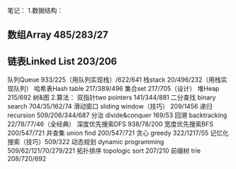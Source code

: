 笔记：
1.数据结构：
## 数组Array 485/283/27 
## 链表Linked List 203/206
队列Queue 933/225（用队列实现栈）/622/641
栈stack 20/496/232（用栈实现队列）
哈希表Hash table 217/389/496
集合set 217/705（设计）
堆Heap 215/692
树&图
2.算法：
双指针two pointers 141/344/881
二分查找 binary search 704/35/162/74
滑动窗口 sliding window（技巧） 209/1456
递归 recursion 509/206/344/687
分治 divide&conquer 169/53
回溯 backtracking 22/78/77/46（全经典）
深度优先搜索DFS 938/78/200
宽度优先搜索BFS 200/547/721
并查集 union find 200/547/721
贪心 greedy 322/1217/55
记忆化搜索（技巧）509/322
动态规划 dynamic programming 509/62/121/70/279/221
拓扑排序 topologic sort 207/210
前缀树 trie 208/720/692